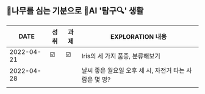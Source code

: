 ## 🌳나무를 심는 기분으로 🤖AI '탐구🔍' 생활  
| DATE | 성취 | 과제 | EXPLORATION 내용 |
| ------ | -- | -- |----------- |
| 2022-04-21 | ☑️ | ☑️ | Iris의 세 가지 품종, 분류해보기 |
| 2022-04-28 |  |  | 날씨 좋은 월요일 오후 세 시, 자전거 타는 사람은 몇 명? |
|  |  |  |   |
